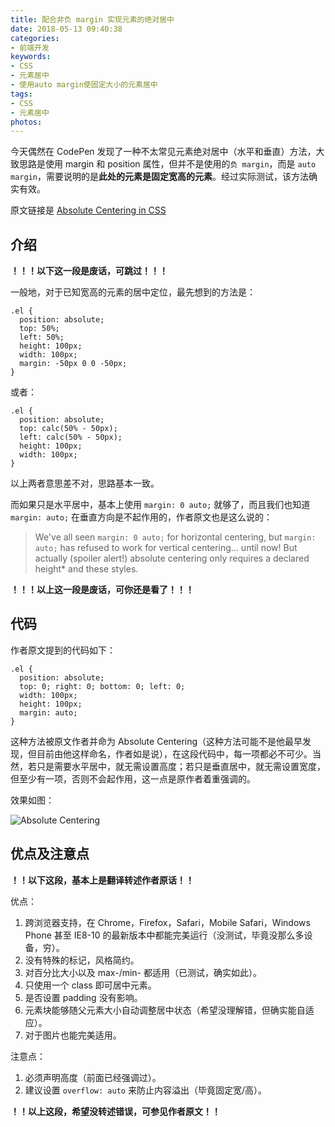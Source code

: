 ```yaml
---
title: 配合非负 margin 实现元素的绝对居中
date: 2018-05-13 09:40:38
categories:
- 前端开发
keywords:
- CSS
- 元素居中
- 使用auto margin使固定大小的元素居中
tags:
- CSS
- 元素居中
photos:
---
```


今天偶然在 CodePen 发现了一种不太常见元素绝对居中（水平和垂直）方法，大致思路是使用 margin 和 position 属性，但并不是使用的```负 margin```，而是 ```auto margin```，需要说明的是**此处的元素是固定宽高的元素**。经过实际测试，该方法确实有效。

原文链接是 [Absolute Centering in CSS](https://s.codepen.io/shshaw/fullpage/gEiDt##)

<!-- more -->

## 介绍

**！！！以下这一段是废话，可跳过！！！**

一般地，对于已知宽高的元素的居中定位，最先想到的方法是：

```
.el {
  position: absolute;
  top: 50%;
  left: 50%;
  height: 100px;
  width: 100px;
  margin: -50px 0 0 -50px;
}
```

或者：

```
.el {
  position: absolute;
  top: calc(50% - 50px);
  left: calc(50% - 50px);
  height: 100px;
  width: 100px;
}
```

以上两者意思差不对，思路基本一致。

而如果只是水平居中，基本上使用 ```margin: 0 auto;``` 就够了，而且我们也知道 ```margin: auto;``` 在垂直方向是不起作用的，作者原文也是这么说的：

>We've all seen ```margin: 0 auto;``` for horizontal centering, but ```margin: auto;``` has refused to work for vertical centering... until now! But actually (spoiler alert!) absolute centering only requires a declared height* and these styles.

**！！！以上这一段是废话，可你还是看了！！！**

## 代码

作者原文提到的代码如下：

```
.el {
  position: absolute;
  top: 0; right: 0; bottom: 0; left: 0;
  width: 100px;
  height: 100px;
  margin: auto;
}
```
这种方法被原文作者并命为 Absolute Centering（这种方法可能不是他最早发现，但目前由他这样命名，作者如是说），在这段代码中，每一项都必不可少。当然，若只是需要水平居中，就无需设置高度；若只是垂直居中，就无需设置宽度，但至少有一项，否则不会起作用，这一点是原作者着重强调的。

效果如图：

![Absolute Centering](https://floretten-1252347631.cos.ap-beijing-1.myqcloud.com/Web/centering.png)

## 优点及注意点

**！！以下这段，基本上是翻译转述作者原话！！**

优点：
1. 跨浏览器支持，在 Chrome，Firefox，Safari，Mobile Safari，Windows Phone 甚至 IE8-10 的最新版本中都能完美运行（没测试，毕竟没那么多设备，穷）。
2. 没有特殊的标记，风格简约。
3. 对百分比大小以及 max-/min- 都适用（已测试，确实如此）。
4. 只使用一个 class 即可居中元素。
5. 是否设置 padding 没有影响。
6. 元素块能够随父元素大小自动调整居中状态（希望没理解错，但确实能自适应）。
7. 对于图片也能完美适用。

注意点：
1. 必须声明高度（前面已经强调过）。
2. 建议设置 ```overflow: auto``` 来防止内容溢出（毕竟固定宽/高）。

**！！以上这段，希望没转述错误，可参见作者原文！！**
